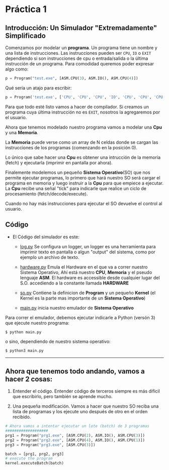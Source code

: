 # Práctica 1 
## Introducción: Un Simulador "Extremadamente" Simplificado

Comenzamos por modelar un __programa__. Un programa tiene un nombre y una lista de instrucciones. Las instrucciones pueden ser `CPU`, `IO` o `EXIT` dependiendo si son instrucciones de cpu o entrada/salida o la última instrucción de un programa. Para comodidad queremos poder expresar algo como:

```python
p = Program("test.exe", [ASM.CPU(3), ASM.IO(), ASM.CPU(4)])
```

Qué sería un atajo para escribir:

```python
p = Program('test.exe', ['CPU', 'CPU', 'CPU', 'IO', 'CPU', 'CPU', 'CPU', 'CPU', 'EXIT'])
```

Para que todo esté listo vamos a hacer de compilador. Si creamos un programa cuya última instrucción no es `EXIT`, nosotros la agregaremos por el usuario.

Ahora que tenemos modelado nuestro programa vamos a modelar una __Cpu__ y una __Memoria__.

La __Memoria__ puede verse como un array de N celdas donde se cargan las instrucciones de los programas (comenzando en la posición 0). 

Lo único que sabe hacer una __Cpu__ es obtener una intrucción de la memoria (fetch) y ejecutarla (imprimir en pantalla por ahora). 


Finalemente modelemos un pequeño __Sistema Operativo__(SO) que nos permite ejecutar programas, lo primero que hará nuestro SO será cargar el programa en memoria y luego instruir a la __Cpu__ para que empiece a ejecutar. La __Cpu__ recibe una señal "tick" para indicarle que realice un ciclo de procesamiento (fetch/decode/execute).

Cuando no hay más instrucciones para ejecutar el SO devuelve el control al usuario.

## Código

- El Código del simulador es este: 

  - [log.py](./log.py) Se configura un logger, un logger es una herramienta para imprimir texto en pantalla o algun "output" del sistema, como por ejemplo un archivo de texto. 

  - [hardware.py](./hardware.py) Emula el Hardware en el que va a correr nuestro Sistema Operativo, Ahí está nuestro __CPU__, __Memoria__ y el pseudo lenguaje __ASM__. El hardware es accessible desde cualquier lugar del S.O. accediendo a la constante llamada __HARDWARE__  

  - [so.py](./so.py) Contiene la definicion de __Program__ y un pequeño __Kernel__ (el Kernel es la parte mas importante de un __Sistema Operativo__) 

  - [main.py](./main.py) inicia nuestro emulador de __Sistema Operativo__



Para correr el emulador, debemos ejecutar indicarle a Python (versón 3) que ejecute nuestro programa:

```bash
$ python main.py
```

o sino, dependiendo de nuestro sistema operativo:

```bash
$ python3 main.py
```

------------------

## Ahora que tenemos todo andando,  vamos a hacer 2 cosas:

1. Entender el código. Entender código de terceros siempre es más difícil que escribirlo, pero también se aprende mucho.

2. Una pequeña modificación. Vamos a hacer que nuestro SO reciba una lista de programas y los ejecute uno después de otro en el orden recibido.

```python
# Ahora vamos a intentar ejecutar un lote (batch) de 3 programas
###################
prg1 = Program("prg1.exe", [ASM.CPU(2), ASM.IO(), ASM.CPU(3)])
prg2 = Program("prg2.exe", [ASM.CPU(4), ASM.IO(), ASM.CPU(1)])
prg3 = Program("prg3.exe", [ASM.CPU(3)])

batch = [prg1, prg2, prg3]
# execute the program
kernel.executeBatch(batch)
```


